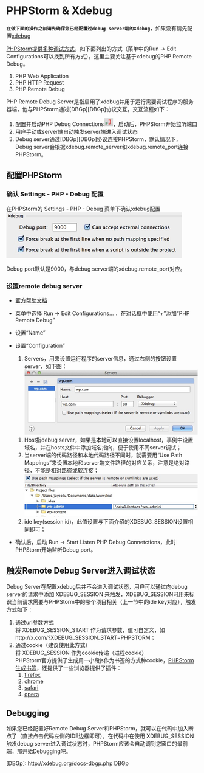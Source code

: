 # PHPStorm & Xdebug



**`在做下面的操作之前请先确保您已经配置过debug server端的Xdebug`**，如果没有请先配置[xdebug](./README.md)


[PHPStorm提供多种调试方式](http://www.jetbrains.com/phpstorm/webhelp/debugging-php-applications.html)，如下面列出的方式（菜单中的Run -> Edit Configurations可以找到所有方式），这里主要关注基于xdebug的PHP Remote Debug。
 
1. PHP Web Application
2. PHP HTTP Request
3. PHP Remote Debug

PHP Remote Debug Server是指启用了xdebug并用于运行需要调试程序的服务器端，他与PHPStorm通过[DBGp][DBGp]协议交互，交互流程如下：

1. 配置并启动PHP Debug Connections![phpstrom-debug-connections](../../images/debug/xdebug/phpstrom-debug-connections-start.png?raw=true)，启动后，PHPStorm开始监听端口
2. 用户手动或server端自动触发server端进入调试状态
3. Debug server通过[DBGp][DBGp]协议连接PHPStorm，默认情况下，Debug server会根据xdebug.remote_server和xdebug.remote_port连接PHPStorm。


## 配置PHPStorm

### 确认 Settings - PHP - Debug 配置
在PHPStorm的 Settings - PHP - Debug 菜单下确认xdebug配置
![phpstorm-settings-php-debug-xdebug](../../images/debug/xdebug/phpstorm-settings-php-debug-xdebug.png?raw=true)

Debug port默认是9000，与debug server端的xdebug.remote_port对应。


### 设置remote debug server

- [官方帮助文档](http://www.jetbrains.com/phpstorm/webhelp/configuring-xdebug.html)

- 菜单中选择 Run -> Edit Configurations… ，在对话框中使用“+”添加“PHP Remote Debug”

- 设置“Name”

- 设置“Configuration”

  1. Servers，用来设置运行程序的server信息，通过右侧的按钮设置server，如下图：
	![phpstorm-add-remote-debug-server](../../images/debug/xdebug/phpstorm-add-remote-debug-server.png?raw=true)  
	1)  Host指debug server，如果是本地可以直接设置localhost，事例中设置域名，并在hosts文件中添加域名指向，便于使用不同server调试；  
	2)  当server端的代码路径和本地代码路径不同时，就需要用“Use Path Mappings”来设置本地和server端文件路径的对应关系，注意是绝对路径，不能是相对路径或软连接；
	![phpstorm-use-path-mappings](../../images/debug/xdebug/phpstorm-use-path-mappings.png?raw=true)
	
  2. ide key(session id)，此值设置与下面介绍的XDEBUG_SESSION设置相同即可；

- 确认后，启动 Run -> Start Listen PHP Debug Connetctions，此时PHPStorm开始监听Debug port。



## 触发Remote Debug Server进入调试状态

Debug Server在配置xdebug后并不会进入调试状态，用户可以通过向debug server的请求中添加 XDEBUG_SESSION 来触发，XDEBUG_SESSION可用来标识当前请求需要与PHPStorm中的哪个项目相关（上一节中的ide key对应），触发方式如下：

1. 通过url参数方式  
	将 XDEBUG_SESSION_START 作为请求参数，值可自定义，如http://x.com/?XDEBUG_SESSION_START=PHPSTORM；
2. 通过cookie（建议使用此方式）  
	将 XDEBUG_SESSION 作为cookie传递（进程cookie）  
	PHPStorm官方提供了生成用一小段js作为书签的方式种cookie，[PHPStorm生成书签](http://www.jetbrains.com/phpstorm/marklets/)，还提供了一些浏览器提供了插件：  
	1) [firefox](https://addons.mozilla.org/en-US/firefox/addon/58688/)  
	2) [chrome](https://chrome.google.com/extensions/detail/eadndfjplgieldjbigjakmdgkmoaaaoc)  
	3) [safari](https://github.com/benmatselby/xdebug-toggler)  
	4) [opera](https://addons.opera.com/addons/extensions/details/xdebug-launcher/?display=en)  



## Debugging
如果您已经配置好Remote Debug Server和PHPStorm，就可以在代码中加入断点了（直接点击代码左侧的IDE边框即可）。在代码中在使用 XDEBUG_SESSION 触发debug server进入调试状态时，PHPStorm应该会自动调到您窗口的最前端，那开始Debugging吧。





[DBGp]: http://xdebug.org/docs-dbgp.php DBGp

